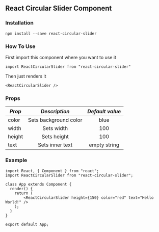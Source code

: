 ## React Circular Slider Component

### Installation

`npm install --save react-circular-slider`

### How To Use

First import this component where you want to use it

`import ReactCircularSlider from "react-circular-slider"`

Then just renders it

`<ReactCircularSlider />`

### Props

| _Prop_ |     _Description_     | _Default value_ |
| ------ | :-------------------: | :-------------: |
| color  | Sets background color |      blue       |
| width  |      Sets width       |       100       |
| height |      Sets height      |       100       |
| text   |    Sets inner text    |  empty string   |

### Example

```
import React, { Component } from "react";
import ReactCircularSlider from "react-circular-slider";

class App extends Component {
  render() {
    return (
        <ReactCircularSlider height={150} color="red" text="Hello World!" />
    );
  }
}

export default App;
```
